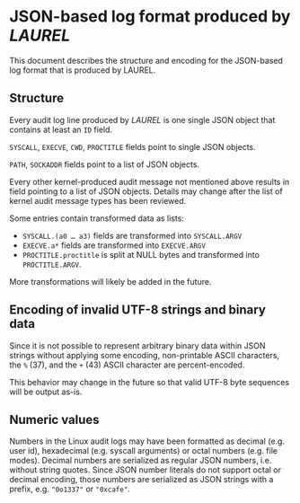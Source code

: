 # JSON-based log format produced by _LAUREL_

This document describes the structure and encoding for the JSON-based log format that is produced by LAUREL.

## Structure

Every audit log line produced by _LAUREL_ is one single JSON object that contains at least an `ID` field.

`SYSCALL`, `EXECVE`, `CWD`, `PROCTITLE` fields point to single JSON objects.

`PATH`, `SOCKADDR` fields point to a list of JSON objects.

Every other kernel-produced audit message not mentioned above results in field pointing to a list of JSON objects. Details may change after the list of kernel audit message types has been reviewed.

Some entries contain transformed data as lists:
- `SYSCALL.(a0 … a3)` fields are transformed into `SYSCALL.ARGV`
- `EXECVE.a*` fields are transformed into `EXECVE.ARGV`
- `PROCTITLE.proctitle` is split at NULL bytes and transformed into `PROCTITLE.ARGV`.

More transformations will likely be added in the future.

## Encoding of invalid UTF-8 strings and binary data

Since it is not possible to represent arbitrary binary data within JSON strings without applying some encoding, non-printable ASCII characters, the `%` (37), and the `+` (43) ASCII character are percent-encoded.

This behavior may change in the future so that valid UTF-8 byte sequences will be output as-is.

## Numeric values

Numbers in the Linux audit logs may have been formatted as decimal (e.g. user id), hexadecimal (e.g. syscall arguments) or octal numbers (e.g. file modes). Decimal numbers are serialized as regular JSON numbers, i.e. without string quotes. Since JSON number literals do not support octal or decimal encoding, those numbers are serialized as JSON strings with a prefix, e.g. `"0o1337"` or `"0xcafe"`.
